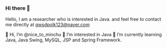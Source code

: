 ### Hi there 👋

Hello, I am a researcher who is interested in Java. and feel free to contact me directly at qwsdpolk123@naver.com

👋 Hi, I’m @nice_to_minchu
👀 I’m interested in Java
🌱 I’m currently learning Java, Java Swing, MySQL, JSP and Spring Framework.
<!--
**jegalminjoo/jegalminjoo** is a ✨ _special_ ✨ repository because its `README.md` (this file) appears on your GitHub profile.

Here are some ideas to get you started:

- 🔭 I’m currently working on ...
- 🌱 I’m currently learning ...
- 👯 I’m looking to collaborate on ...
- 🤔 I’m looking for help with ...
- 💬 Ask me about ...
- 📫 How to reach me: ...
- 😄 Pronouns: ...
- ⚡ Fun fact: ...
-->
